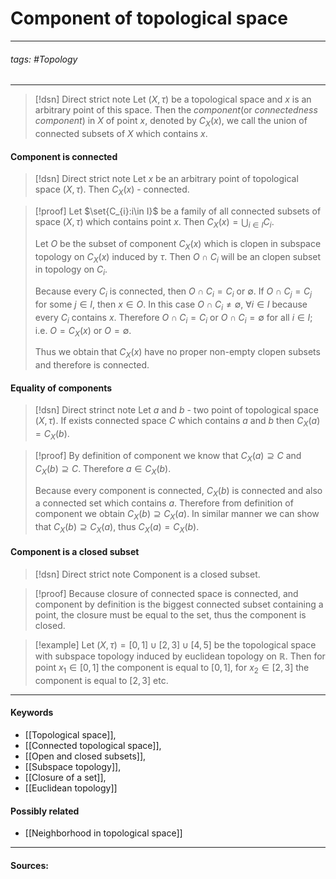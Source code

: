 
# Component of topological space
***
###### tags: #Topology 
***
>[!dsn] Direct strict note
>Let $(X,\tau)$ be a topological space and $x$ is an arbitrary point of this space. Then the *component*(or *connectedness component*) in $X$ of point $x$, denoted by $C_{X}(x)$, we call the union of connected subsets of $X$ which contains $x$.

#### Component is connected
>[!dsn] Direct strict note
>Let $x$ be an arbitrary point of topological space $(X,\tau)$. Then $C_{X}(x)$ - connected.

>[!proof]
>Let $\set{C_{i}:i\in I}$ be a family of all connected subsets of space $(X,\tau)$ which contains point $x$. Then $C_{X}(x)=\bigcup_{i\in I}C_{i}$.
>
>Let $O$ be the subset of component $C_{X}(x)$ which is clopen in subspace topology on $C_{X}(x)$ induced by $\tau$. Then $O\cap C_{i}$ will be an clopen subset in topology on $C_{i}$.
>
>Because every $C_{i}$ is connected, then $O\cap C_{i}=C_{i}$ or $\emptyset$. If $O\cap C_{j}=C_{j}$ for some $j\in I$, then $x\in O$. In this case $O\cap C_{i}\ne\emptyset$, $\forall i\in I$ because every $C_{i}$ contains $x$. Therefore $O\cap C_{i}=C_{i}$ or $O\cap C_{i}=\emptyset$ for all $i\in I$; i.e. $O=C_{X}(x)$ or $O=\emptyset$.
>
>Thus we obtain that $C_{X}(x)$ have no proper non-empty clopen subsets and therefore is connected.
#### Equality of components
>[!dsn] Direct strinct note
>Let $a$ and $b$ - two point of topological space $(X,\tau)$. If exists connected space $C$ which contains $a$ and $b$ then $C_{X}(a)=C_{X}(b)$.

>[!proof] 
>By definition of component we know that $C_{X}(a)\supseteq C$ and $C_{X}(b)\supseteq C$. Therefore $a\in C_{X}(b)$.
>
>Because every component is connected, $C_{X}(b)$ is connected and also a connected set which contains $a$. Therefore from definition of component we obtain $C_{X}(b)\supseteq C_{X}(a)$.
>In similar manner we can show that $C_{X}(b)\supseteq C_{X}(a)$, thus $C_{X}(a)=C_{X}(b)$.

#### Component is a closed subset
>[!dsn] Direct strict note
>Component is a closed subset.

>[!proof] 
>Because closure of connected space is connected, and component by definition is the biggest connected subset containing a point, the closure must be equal to the set, thus the component is closed.

>[!example] 
>Let $(X,\tau)=[0,1]\cup[2,3]\cup[4,5]$ be the topological space with subspace topology induced by euclidean topology on $\mathbb{R}$. Then for point $x_{1}\in[0,1]$ the component is equal to $[0,1]$, for $x_{2}\in[2,3]$ the component is equal to $[2,3]$ etc.
***
#### Keywords
- [[Topological space]],
- [[Connected topological space]],
- [[Open and closed subsets]],
- [[Subspace topology]],
- [[Closure of a set]],
- [[Euclidean topology]]
#### Possibly related
- [[Neighborhood in topological space]]
***
#### Sources:
